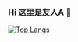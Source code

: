 ### Hi 这里是友人A 👋

[![Top Langs](https://github-readme-stats.vercel.app/api/top-langs/?username=Passer-by&hide=HTML,css,php&layout=compact&show_icons=true)](https://github.com/anuraghazra/github-readme-stats)

